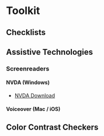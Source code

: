 # Toolkit

## Checklists

## Assistive Technologies

### Screenreaders

#### NVDA (Windows)
- [NVDA Download](https://www.nvaccess.org/download/)

#### Voiceover (Mac / iOS)

## Color Contrast Checkers